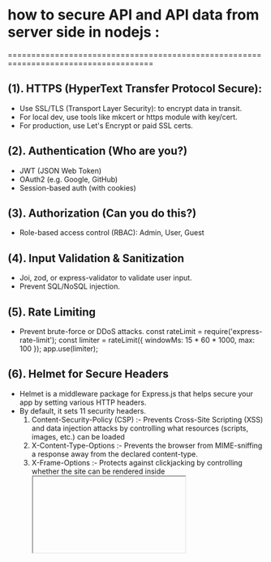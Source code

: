 #  how to secure API and API data from server side in nodejs :
=====================================================================================

## (1). HTTPS (HyperText Transfer Protocol Secure):
- Use SSL/TLS (Transport Layer Security): to encrypt data in transit.
- For local dev, use tools like mkcert or https module with key/cert.
- For production, use Let's Encrypt or paid SSL certs.

## (2). Authentication (Who are you?)
- JWT (JSON Web Token)
- OAuth2 (e.g. Google, GitHub)
- Session-based auth (with cookies)

## (3). Authorization (Can you do this?)
- Role-based access control (RBAC): Admin, User, Guest

## (4). Input Validation & Sanitization
- Joi, zod, or express-validator to validate user input.
- Prevent SQL/NoSQL injection.

## (5). Rate Limiting
- Prevent brute-force or DDoS attacks.
const rateLimit = require('express-rate-limit');
const limiter = rateLimit({
  windowMs: 15 * 60 * 1000,
  max: 100
});
app.use(limiter);

## (6). Helmet for Secure Headers
- Helmet is a middleware package for Express.js that helps secure your app by setting various HTTP headers.
- By default, it sets 11 security headers.
    1. Content-Security-Policy (CSP) :- Prevents Cross-Site Scripting (XSS) and data injection attacks by controlling what resources (scripts, images, etc.) can be loaded
    2. X-Content-Type-Options :- Prevents the browser from MIME-sniffing a response away from the declared content-type.
    3. X-Frame-Options :- Protects against clickjacking by controlling whether the site can be rendered inside <iframe>.
    4. Strict-Transport-Security (HSTS) :-  Enforces HTTPS connections to your server — protects against protocol downgrade attacks.
    5. X-DNS-Prefetch-Control  :- Controls browser DNS prefetching (prevents privacy leaks).
    6. Referrer-Policy  :- Controls how much referrer information should be included with requests.
    7. X-Permitted-Cross-Domain-Policies :- Helps prevent Flash and PDF-based attacks.
    8. Cross-Origin-Embedder-Policy, Cross-Origin-Opener-Policy, Cross-Origin-Resource-Policy
      - These help protect against cross-origin data leaks.
      - Required for things like SharedArrayBuffers or secure iframes.

## (7). Use CORS Securely
- Allow only trusted origins:

## (8). Environment Variables

## (9). Database Security
- Sanitize input (prevent SQL/NoSQL injection).
- Use ORMs like Sequelize, Prisma, or Mongoose.
- Apply least privilege access for DB users.
- Use parameterized queries.

## (10). Logging & Monitoring
- Winston, Morgan for logs
- Monitor suspicious activity

## (11). Security Testing

## (12). Data Encryption (Optional but important)
- Encrypt sensitive fields before storing in DB (e.g., passwords, tokens)
